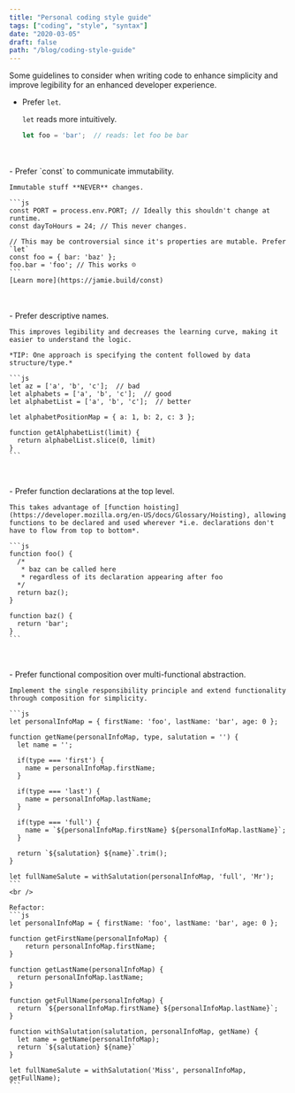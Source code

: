 ```yaml
---
title: "Personal coding style guide"
tags: ["coding", "style", "syntax"]
date: "2020-03-05"
draft: false
path: "/blog/coding-style-guide"
---
```

Some guidelines to consider when writing code to enhance simplicity and improve legibility for an enhanced developer experience.
<!-- end -->

- Prefer `let`.

    `let` reads more intuitively.

    ```js
    let foo = 'bar';  // reads: let foo be bar
    ```
<br />
<br />
- Prefer `const` to communicate immutability.

    Immutable stuff **NEVER** changes.

    ```js
    const PORT = process.env.PORT; // Ideally this shouldn't change at runtime.
    const dayToHours = 24; // This never changes.

    // This may be controversial since it's properties are mutable. Prefer `let`
    const foo = { bar: 'baz' };
    foo.bar = 'foo'; // This works ☹
    ```
    [Learn more](https://jamie.build/const)
<br />
<br />
- Prefer descriptive names.

    This improves legibility and decreases the learning curve, making it easier to understand the logic.

    *TIP: One approach is specifying the content followed by data structure/type.*

    ```js
    let az = ['a', 'b', 'c'];  // bad
    let alphabets = ['a', 'b', 'c'];  // good
    let alphabetList = ['a', 'b', 'c'];  // better
    
    let alphabetPositionMap = { a: 1, b: 2, c: 3 };

    function getAlphabetList(limit) {
      return alphabelList.slice(0, limit)
    }
    ```
<br />
<br />
- Prefer function declarations at the top level.

    This takes advantage of [function hoisting](https://developer.mozilla.org/en-US/docs/Glossary/Hoisting), allowing functions to be declared and used wherever *i.e. declarations don't have to flow from top to bottom*.

    ```js
    function foo() {
      /* 
       * baz can be called here 
       * regardless of its declaration appearing after foo
      */
      return baz();
    }

    function baz() {
      return 'bar';
    }
    ```
<br />
<br />
- Prefer functional composition over multi-functional abstraction.

    Implement the single responsibility principle and extend functionality through composition for simplicity.

    ```js
    let personalInfoMap = { firstName: 'foo', lastName: 'bar', age: 0 };

    function getName(personalInfoMap, type, salutation = '') {
      let name = '';

      if(type === 'first') {
        name = personalInfoMap.firstName;
      }

      if(type === 'last') {
        name = personalInfoMap.lastName;
      }

      if(type === 'full') {
        name = `${personalInfoMap.firstName} ${personalInfoMap.lastName}`;
      }

      return `${salutation} ${name}`.trim();
    }

    let fullNameSalute = withSalutation(personalInfoMap, 'full', 'Mr');
    ```
    <br />

    Refactor:
    ```js
    let personalInfoMap = { firstName: 'foo', lastName: 'bar', age: 0 };

    function getFirstName(personalInfoMap) {
        return personalInfoMap.firstName;
    }

    function getLastName(personalInfoMap) {
      return personalInfoMap.lastName;
    }

    function getFullName(personalInfoMap) {
      return `${personalInfoMap.firstName} ${personalInfoMap.lastName}`;
    }

    function withSalutation(salutation, personalInfoMap, getName) {
      let name = getName(personalInfoMap);
      return `${salutation} ${name}`
    }

    let fullNameSalute = withSalutation('Miss', personalInfoMap, getFullName);
    ```

